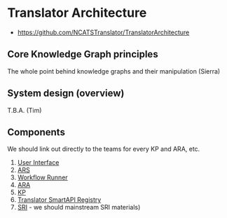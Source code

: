 # Translator Architecture

* https://github.com/NCATSTranslator/TranslatorArchitecture

## Core Knowledge Graph principles

The whole point behind knowledge graphs and their manipulation (Sierra)

## System design (overview)

T.B.A. (Tim)

## Components

We should link out directly to the teams for every KP and ARA,  etc.

1. [User Interface](ui.md)
2. [ARS](ars.md)
3. [Workflow Runner](https://github.com/NCATSTranslator/workflow-runner)
4. [ARA](ara.md)
5. [KP](kp.md)
6. [Translator SmartAPI Registry](registry.md)
7. [SRI](sri.md) - we should mainstream SRI materials)
